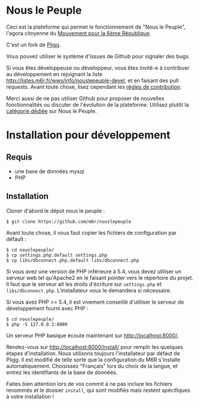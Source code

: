 # Nous le Peuple

Ceci est la plateforme qui permet le fonctionnement de "Nous le Peuple", l'agora citoyenne
du [Mouvement pour la 6ème République](http://www.m6r.fr).

C'est un fork de [Pligg](http://pligg.com/).

Vous pouvez utiliser le système d'issues de Github pour signaler des bugs.

Si vous êtes développeuse ou développeur, vous êtes invité-e à contribuer au
développement en rejoignant la liste http://listes.m6r.fr/wws/info/nouslepeuple-devel,
et en faisant des pull requests. Avant toute chose, lisez cependant les
[règles de contribution](https://github.com/m6r/nouslepeuple/blob/master/CONTRIBUTING.md).

Merci aussi de ne pas utiliser Github pour proposer de nouvelles fonctionnalités ou discuter de l'évolution de la plateforme. Utilisez plutôt la [catégorie dédiée](https://www.m6r.fr/nouslepeuple/?category=propositions-evolution) sur Nous le Peuple.

# Installation pour développement

## Requis

* une base de données mysql
* PHP
 
## Installation

Cloner d'abord le dépot nous le peuple :

```
$ git clone https://github.com/m6r/nouslepeuple
```

Avant toute chose, il vous faut copier les fichiers de configuration par défault :
```
$ cd nouslepeuple/
$ cp settings.php.default settings.php
$ cp libs/dbconnect.php.default libs/dbconnect.php
```

Si vous avez une version de PHP inférieure à 5.4, vous devez utiliser un
serveur web tel qu'Apache2 en le faisant pointer vers le répertoire du
projet. Il faut que le serveur ait les droits d'écriture sur `settings.php`
et `libs/dbconnect.php`.
L'installateur vous le demandera si nécessaire.

Si vous avez PHP >= 5.4, il est vivement conseillé d'utiliser le serveur
de développement fourni avec PHP :
```
$ cd nouslepeuple/
$ php -S 127.0.0.1:8000
```
Un serveur PHP basique écoute maintenant sur [http://localhost:8000/](http://localhost:8000/).

Rendez-vous sur [http://localhost:8000/install/](http://localhost:8000/install/) pour remplir les quelques
étapes d'installation. Nous utilisons toujours l'installateur par défaut de Pligg.
Il est modifié de telle sorte que la configuration du M6R s'installe automatiquement.
Choisissez "Français" lors du choix de la langue, et entrez les identifiants de
la base de données.

Faites bien attention lors de vos commit à ne pas inclure les fichiers renommés et
le dossier `install`, qui sont modifiés mais restent spécifiques à votre installation !
